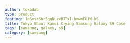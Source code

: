 ```yaml
---
author: tokodab
type: product
featimg: 1nSvszShr5qgNLzvB7TxI-hmwmFU1W-kS
title: Tokyo Ghoul Kanei Crying Samsung Galaxy S9 Case
tags: [samsung, galaxy, s9]
category: [samsung]
---
```

